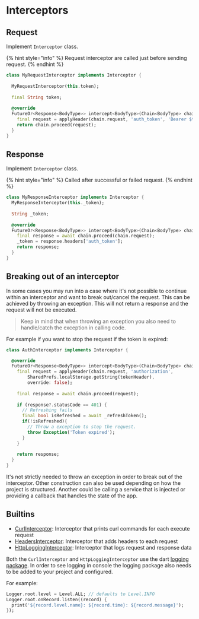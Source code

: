 # Interceptors

## **Request**

Implement `Interceptor` class.

{% hint style="info" %}
Request interceptor are called just before sending request.
{% endhint %}

```dart
class MyRequestInterceptor implements Interceptor {
  
  MyRequestInterceptor(this.token);
  
  final String token;
  
  @override
  FutureOr<Response<BodyType>> intercept<BodyType>(Chain<BodyType> chain) async {
    final request = applyHeader(chain.request, 'auth_token', 'Bearer $token');
    return chain.proceed(request);
  }
}
```

## **Response**

Implement `Interceptor` class.

{% hint style="info" %}
Called after successful or failed request.
{% endhint %}

```dart
class MyResponseInterceptor implements Interceptor {
  MyResponseInterceptor(this._token);
  
  String _token;
  
  @override
  FutureOr<Response<BodyType>> intercept<BodyType>(Chain<BodyType> chain) async {
    final response = await chain.proceed(chain.request);
    _token = response.headers['auth_token'];
    return response;
  }
}
```

## Breaking out of an interceptor

In some cases you may run into a case where it's not possible to continue within an interceptor and want to break out/cancel the request. This can be achieved by throwing an exception.
This will not return a response and the request will not be executed.

>Keep in mind that when throwing an exception you also need to handle/catch the exception in calling code.

For example if you want to stop the request if the token is expired:

```dart
class AuthInterceptor implements Interceptor {

  @override
  FutureOr<Response<BodyType>> intercept<BodyType>(Chain<BodyType> chain) async {
    final request = applyHeader(chain.request, 'authorization',
        SharedPrefs.localStorage.getString(tokenHeader),
        override: false);
   
    final response = await chain.proceed(request);
   
    if (response?.statusCode == 401) {
      // Refreshing fails
      final bool isRefreshed = await _refreshToken();
      if(!isRefreshed){
        // Throw a exception to stop the request. 
        throw Exception('Token expired');
      }
    }
    
    return response;
  }
}
```

It's not strictly needed to throw an exception in order to break out of the interceptor. 
Other construction can also be used depending on how the project is structured.
Another could be calling a service that is injected or providing a callback that handles the state of the app.

## Builtins
* [CurlInterceptor](https://pub.dev/documentation/chopper/latest/chopper/CurlInterceptor-class.html): Interceptor that prints curl commands for each execute request
* [HeadersInterceptor](https://pub.dev/documentation/chopper/latest/chopper/HeadersInterceptor-class.html): Interceptor that adds headers to each request
* [HttpLoggingInterceptor](https://pub.dev/documentation/chopper/latest/chopper/HttpLoggingInterceptor-class.html): Interceptor that logs request and response data

Both the `CurlInterceptor` and `HttpLoggingInterceptor` use the dart [logging package](https://pub.dev/packages/logging). 
In order to see logging in console the logging package also needs to be added to your project and configured.

For example:
```dart
Logger.root.level = Level.ALL; // defaults to Level.INFO
Logger.root.onRecord.listen((record) {
  print('${record.level.name}: ${record.time}: ${record.message}');
});
```

